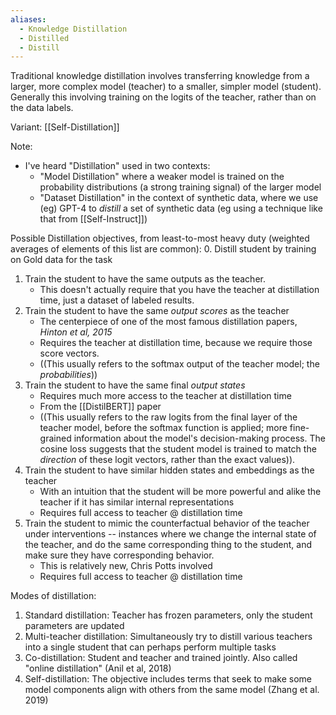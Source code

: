 ```yaml
---
aliases:
  - Knowledge Distillation
  - Distilled
  - Distill
---
```

Traditional knowledge distillation involves transferring knowledge from a larger, more complex model (teacher) to a smaller, simpler model (student). Generally this involving training on the logits of the teacher, rather than on the data labels.

Variant: [[Self-Distillation]]


Note:
- I've heard "Distillation" used in two contexts:
	- "Model Distillation" where a weaker model is trained on the probability distributions (a strong training signal) of the larger model
	- "Dataset Distillation" in the context of synthetic data, where we use (eg) GPT-4 to *distill* a set of synthetic data (eg using a technique like that from [[Self-Instruct]])


Possible Distillation objectives, from least-to-most heavy duty (weighted averages of elements of this list are common):
0. Distill student by training on Gold data for the task
1. Train the student to have the same outputs as the teacher.
	- This doesn't actually require that you have the teacher at distillation time, just a dataset of labeled results.
2. Train the student to have the same *output scores* as the teacher
	- The centerpiece of one of the most famous distillation papers, *Hinton et al, 2015*
	- Requires the teacher at distillation time, because we require those score vectors.
	- ((This usually refers to the softmax output of the teacher model; the *probabilities*))
3. Train the student to have the same final *output states*
	- Requires much more access to the teacher at distillation time
	- From the [[DistilBERT]] paper
	- ((This usually refers to the raw logits from the final layer of the teacher model, before the softmax function is applied; more fine-grained information about the model's decision-making process. The cosine loss suggests that the student model is trained to match the *direction* of these logit vectors, rather than the exact values)).
4. Train the student to have similar hidden states and embeddings as the teacher
	- With an intuition that the student will be more powerful and alike the teacher if it has similar internal representations
	- Requires full access to teacher @ distillation time
1. Train the student to mimic the counterfactual behavior of the teacher under interventions -- instances where we change the internal state of the teacher, and do the same corresponding thing to the student, and make sure they have corresponding behavior.
	- This is relatively new, Chris Potts involved 
	- Requires full access to teacher @ distillation time


Modes of distillation:
1. Standard distillation: Teacher has frozen parameters, only the student parameters are updated
2. Multi-teacher distillation: Simultaneously try to distill various teachers into a single student that can perhaps perform multiple tasks
3. Co-distillation: Student and teacher and trained jointly. Also called "online distillation" (Anil et al, 2018)
4. Self-distillation: The objective includes terms that seek to make some model components align with others from the same model (Zhang et al. 2019)
